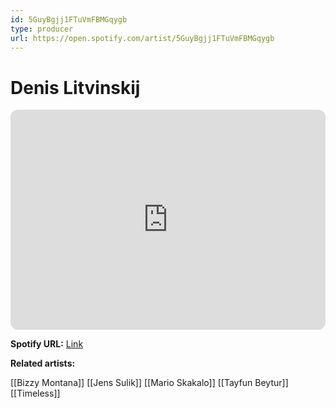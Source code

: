 ```yaml
---
id: 5GuyBgjj1FTuVmFBMGqygb
type: producer
url: https://open.spotify.com/artist/5GuyBgjj1FTuVmFBMGqygb
---
```

# Denis Litvinskij

<iframe style="border-radius:12px" src="https://open.spotify.com/embed/artist/5GuyBgjj1FTuVmFBMGqygb" width="100%" height="352" frameBorder="0" allowfullscreen="" allow="autoplay; clipboard-write; encrypted-media; fullscreen; picture-in-picture" loading="lazy"></iframe>

**Spotify URL:** [Link](https://open.spotify.com/artist/5GuyBgjj1FTuVmFBMGqygb)

**Related artists:**

[[Bizzy Montana]]
[[Jens Sulik]]
[[Mario Skakalo]]
[[Tayfun Beytur]]
[[Timeless]]
